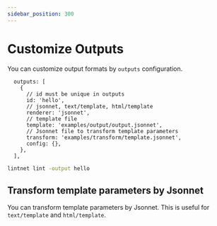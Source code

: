 ```yaml
---
sidebar_position: 300
---
```


# Customize Outputs

You can customize output formats by `outputs` configuration.

```jsonnet
  outputs: [
    {
      // id must be unique in outputs
      id: 'hello',
      // jsonnet, text/template, html/template
      renderer: 'jsonnet',
      // template file
      template: 'examples/output/output.jsonnet',
      // Jsonnet file to transform template parameters
      transform: 'examples/transform/template.jsonnet',
      config: {},
    },
  ],
```

```sh
lintnet lint -output hello
```

## Transform template parameters by Jsonnet

You can transform template parameters by Jsonnet.
This is useful for `text/template` and `html/template`.
